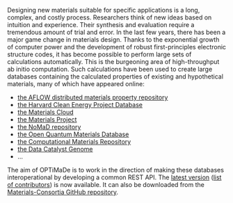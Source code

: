 Designing new materials suitable for specific applications is a long, complex, and costly process.
Researchers think of new ideas based on intuition and experience.
Their synthesis and evaluation require a tremendous amount of trial and error.
In the last few years, there has been a major game change in materials design.
Thanks to the exponential growth of computer power and the development of
robust first-principles electronic structure codes, it has become possible to perform
large sets of calculations automatically.
This is the burgeoning area of high-throughput ab initio computation.
Such calculations have been used to create large databases containing the calculated
properties of existing and hypothetical materials, many of which have appeared online:

- [the AFLOW distributed materials property repository](http://aflowlib.org/)
- [the Harvard Clean Energy Project Database](http://molecularspace.org/)
- [the Materials Cloud](http://materialscloud.org/)
- [the Materials Project](http://materialsproject.org/)
- [the NoMaD repository](http://nomad-repository.eu/)
- [the Open Quantum Materials Database](http://oqmd.org/)
- [the Computational Materials Repository](http://cmr.fysik.dtu.dk/)
- [the Data Catalyst Genome](http://suncat.stanford.edu/)
- ...

The aim of OPTiMaDe is to work in the direction of making these databases interoperational
by developing a common REST API.
The <a href="https://github.com/Materials-Consortia/OPTiMaDe/blob/develop/optimade.md" target="_blank">latest version</a>
(<a href="https://github.com/Materials-Consortia/OPTiMaDe/blob/develop/AUTHORS" target="_blank">list of contributors</a>)
is now available.
It can also be downloaded from the
<a href="https://github.com/Materials-Consortia" target="_blank">Materials-Consortia GitHub repository</a>.
